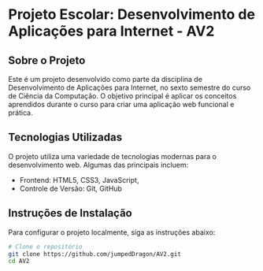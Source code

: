 # Projeto Escolar: Desenvolvimento de Aplicações para Internet - AV2

## Sobre o Projeto

Este é um projeto desenvolvido como parte da disciplina de Desenvolvimento de Aplicações para Internet, no sexto semestre do curso de Ciência da Computação. O objetivo principal é aplicar os conceitos aprendidos durante o curso para criar uma aplicação web funcional e prática.

## Tecnologias Utilizadas

O projeto utiliza uma variedade de tecnologias modernas para o desenvolvimento web. Algumas das principais incluem:

- Frontend: HTML5, CSS3, JavaScript,
- Controle de Versão: Git, GitHub

## Instruções de Instalação

Para configurar o projeto localmente, siga as instruções abaixo:

```bash
# Clone o repositório
git clone https://github.com/jumpedDragon/AV2.git
cd AV2
